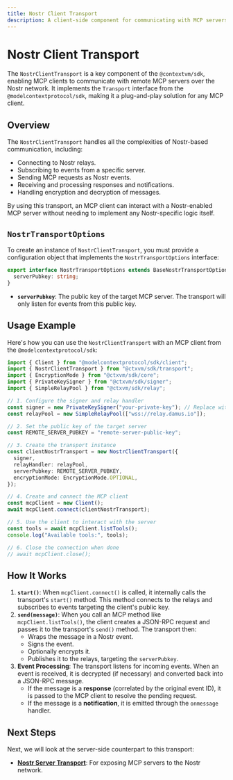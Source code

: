 ```yaml
---
title: Nostr Client Transport
description: A client-side component for communicating with MCP servers over Nostr.
---
```


# Nostr Client Transport

The `NostrClientTransport` is a key component of the `@contextvm/sdk`, enabling MCP clients to communicate with remote MCP servers over the Nostr network. It implements the `Transport` interface from the `@modelcontextprotocol/sdk`, making it a plug-and-play solution for any MCP client.

## Overview

The `NostrClientTransport` handles all the complexities of Nostr-based communication, including:

- Connecting to Nostr relays.
- Subscribing to events from a specific server.
- Sending MCP requests as Nostr events.
- Receiving and processing responses and notifications.
- Handling encryption and decryption of messages.

By using this transport, an MCP client can interact with a Nostr-enabled MCP server without needing to implement any Nostr-specific logic itself.

## `NostrTransportOptions`

To create an instance of `NostrClientTransport`, you must provide a configuration object that implements the `NostrTransportOptions` interface:

```typescript
export interface NostrTransportOptions extends BaseNostrTransportOptions {
  serverPubkey: string;
}
```

- **`serverPubkey`**: The public key of the target MCP server. The transport will only listen for events from this public key.

## Usage Example

Here's how you can use the `NostrClientTransport` with an MCP client from the `@modelcontextprotocol/sdk`:

```typescript
import { Client } from "@modelcontextprotocol/sdk/client";
import { NostrClientTransport } from "@ctxvm/sdk/transport";
import { EncryptionMode } from "@ctxvm/sdk/core";
import { PrivateKeySigner } from "@ctxvm/sdk/signer";
import { SimpleRelayPool } from "@ctxvm/sdk/relay";

// 1. Configure the signer and relay handler
const signer = new PrivateKeySigner("your-private-key"); // Replace with your actual private key
const relayPool = new SimpleRelayPool(["wss://relay.damus.io"]);

// 2. Set the public key of the target server
const REMOTE_SERVER_PUBKEY = "remote-server-public-key";

// 3. Create the transport instance
const clientNostrTransport = new NostrClientTransport({
  signer,
  relayHandler: relayPool,
  serverPubkey: REMOTE_SERVER_PUBKEY,
  encryptionMode: EncryptionMode.OPTIONAL,
});

// 4. Create and connect the MCP client
const mcpClient = new Client();
await mcpClient.connect(clientNostrTransport);

// 5. Use the client to interact with the server
const tools = await mcpClient.listTools();
console.log("Available tools:", tools);

// 6. Close the connection when done
// await mcpClient.close();
```

## How It Works

1.  **`start()`**: When `mcpClient.connect()` is called, it internally calls the transport's `start()` method. This method connects to the relays and subscribes to events targeting the client's public key.
2.  **`send(message)`**: When you call an MCP method like `mcpClient.listTools()`, the client creates a JSON-RPC request and passes it to the transport's `send()` method. The transport then:
    - Wraps the message in a Nostr event.
    - Signs the event.
    - Optionally encrypts it.
    - Publishes it to the relays, targeting the `serverPubkey`.
3.  **Event Processing**: The transport listens for incoming events. When an event is received, it is decrypted (if necessary) and converted back into a JSON-RPC message.
    - If the message is a **response** (correlated by the original event ID), it is passed to the MCP client to resolve the pending request.
    - If the message is a **notification**, it is emitted through the `onmessage` handler.

## Next Steps

Next, we will look at the server-side counterpart to this transport:

- **[Nostr Server Transport](/contextvm-docs/transports/nostr-server-transport)**: For exposing MCP servers to the Nostr network.
